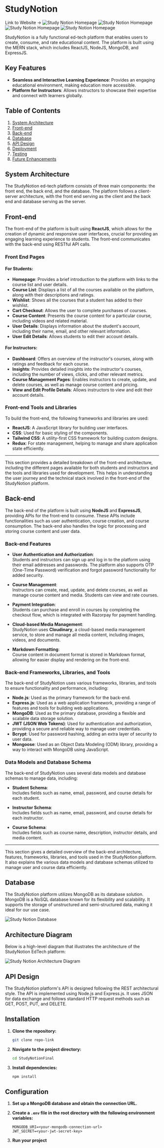 # StudyNotion
Link to Website -> 
![Study Notion Homepage](./images/home1.png)
![Study Notion Homepage](./images/home2.png)
![Study Notion Homepage](./images/home3.png)
![Study Notion Homepage](./images/home4.png)


StudyNotion is a fully functional ed-tech platform that enables users to create, consume, and rate educational content. The platform is built using the MERN stack, which includes ReactJS, NodeJS, MongoDB, and ExpressJS.

## Key Features

- **Seamless and Interactive Learning Experience**: Provides an engaging educational environment, making education more accessible.
- **Platform for Instructors**: Allows instructors to showcase their expertise and connect with learners globally.

## Table of Contents

1. [System Architecture](#system-architecture)
2. [Front-end](#front-end)
3. [Back-end](#back-end)
4. [Database](#database)
5. [API Design](#api-design)
6. [Deployment](#deployment)
7. [Testing](#testing)
8. [Future Enhancements](#future-enhancements)

## System Architecture

The StudyNotion ed-tech platform consists of three main components: the front end, the back end, and the database. The platform follows a client-server architecture, with the front end serving as the client and the back end and database serving as the server.

## Front-end

The front-end of the platform is built using **ReactJS**, which allows for the creation of dynamic and responsive user interfaces, crucial for providing an engaging learning experience to students. The front-end communicates with the back-end using RESTful API calls.

### Front End Pages

#### For Students:

- **Homepage**: Provides a brief introduction to the platform with links to the course list and user details.
- **Course List**: Displays a list of all the courses available on the platform, along with their descriptions and ratings.
- **Wishlist**: Shows all the courses that a student has added to their wishlist.
- **Cart Checkout**: Allows the user to complete purchases of courses.
- **Course Content**: Presents the course content for a particular course, including videos and related material.
- **User Details**: Displays information about the student's account, including their name, email, and other relevant information.
- **User Edit Details**: Allows students to edit their account details.

#### For Instructors:

- **Dashboard**: Offers an overview of the instructor's courses, along with ratings and feedback for each course.
- **Insights**: Provides detailed insights into the instructor's courses, including the number of views, clicks, and other relevant metrics.
- **Course Management Pages**: Enables instructors to create, update, and delete courses, as well as manage course content and pricing.
- **View and Edit Profile Details**: Allows instructors to view and edit their account details.

### Front-end Tools and Libraries

To build the front-end, the following frameworks and libraries are used:

- **ReactJS**: A JavaScript library for building user interfaces.
- **CSS**: Used for basic styling of the components.
- **Tailwind CSS**: A utility-first CSS framework for building custom designs.
- **Redux**: For state management, helping to manage and share application state efficiently.

---

This section provides a detailed breakdown of the front-end architecture, including the different pages available for both students and instructors and the tools and libraries used for development. This helps in understanding the user journey and the technical stack involved in the front-end of the StudyNotion platform.

## Back-end

The back-end of the platform is built using **NodeJS** and **ExpressJS**, providing APIs for the front-end to consume. These APIs include functionalities such as user authentication, course creation, and course consumption. The back-end also handles the logic for processing and storing course content and user data.

### Back-end Features

- **User Authentication and Authorization**:  
  Students and instructors can sign up and log in to the platform using their email addresses and passwords. The platform also supports OTP (One-Time Password) verification and forgot password functionality for added security.

- **Course Management**:  
  Instructors can create, read, update, and delete courses, as well as manage course content and media. Students can view and rate courses.

- **Payment Integration**:  
  Students can purchase and enroll in courses by completing the checkout flow, which is integrated with Razorpay for payment handling.

- **Cloud-based Media Management**:  
  StudyNotion uses **Cloudinary**, a cloud-based media management service, to store and manage all media content, including images, videos, and documents.

- **Markdown Formatting**:  
  Course content in document format is stored in Markdown format, allowing for easier display and rendering on the front-end.

### Back-end Frameworks, Libraries, and Tools

The back-end of StudyNotion uses various frameworks, libraries, and tools to ensure functionality and performance, including:

- **Node.js**: Used as the primary framework for the back-end.
- **Express.js**: Used as a web application framework, providing a range of features and tools for building web applications.
- **MongoDB**: Used as the primary database, providing a flexible and scalable data storage solution.
- **JWT (JSON Web Tokens)**: Used for authentication and authorization, providing a secure and reliable way to manage user credentials.
- **Bcrypt**: Used for password hashing, adding an extra layer of security to user data.
- **Mongoose**: Used as an Object Data Modeling (ODM) library, providing a way to interact with MongoDB using JavaScript.

### Data Models and Database Schema

The back-end of StudyNotion uses several data models and database schemas to manage data, including:

- **Student Schema**:  
  Includes fields such as name, email, password, and course details for each student.

- **Instructor Schema**:  
  Includes fields such as name, email, password, and course details for each instructor.

- **Course Schema**:  
  Includes fields such as course name, description, instructor details, and media content.

---

This section gives a detailed overview of the back-end architecture, features, frameworks, libraries, and tools used in the StudyNotion platform. It also explains the various data models and database schemas utilized to manage user and course data efficiently.

## Database

The StudyNotion platform utilizes MongoDB as its database solution. MongoDB is a NoSQL database known for its flexibility and scalability. It supports the storage of unstructured and semi-structured data, making it ideal for our use case.

![Study Notion Database](./images/db.png)

## Architecture Diagram

Below is a high-level diagram that illustrates the architecture of the StudyNotion EdTech platform:

![Study Notion Architecture Diagram](./images/architecture.png)

## API Design

The StudyNotion platform's API is designed following the REST architectural style. The API is implemented using Node.js and Express.js. It uses JSON for data exchange and follows standard HTTP request methods such as GET, POST, PUT, and DELETE.


## Installation

1. **Clone the repository:**

    ```bash
    git clone repo-link
    ```

2. **Navigate to the project directory:**

    ```bash
    cd StudyNotionFinal
    ```

3. **Install dependencies:**

    ```bash
    npm install
    ```

## Configuration

1. **Set up a MongoDB database and obtain the connection URL.**

2. **Create a `.env` file in the root directory with the following environment variables:**

    ```plaintext
    MONGODB_URI=<your-mongodb-connection-url>
    JWT_SECRET=<your-jwt-secret-key>
    ```
3. **Run your project**

